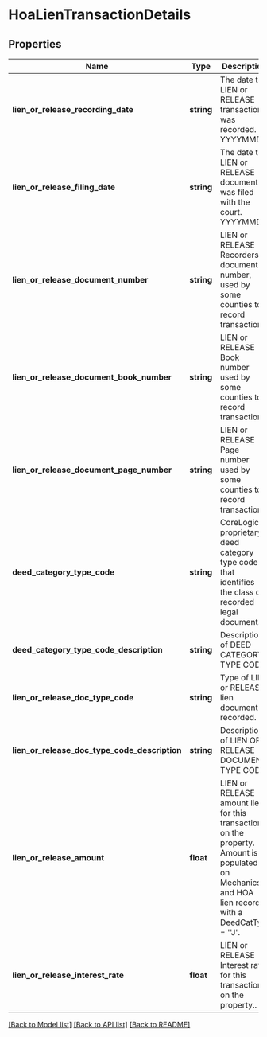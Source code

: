 # HoaLienTransactionDetails

## Properties
Name | Type | Description | Notes
------------ | ------------- | ------------- | -------------
**lien_or_release_recording_date** | **string** | The date the LIEN or RELEASE transaction was recorded.  YYYYMMDD | [optional] 
**lien_or_release_filing_date** | **string** | The date the LIEN or RELEASE document was filed with the court. YYYYMMDD | [optional] 
**lien_or_release_document_number** | **string** | LIEN or RELEASE Recorders document number, used by some counties to record transactions. | [optional] 
**lien_or_release_document_book_number** | **string** | LIEN or RELEASE Book number used by some counties to record transactions. | [optional] 
**lien_or_release_document_page_number** | **string** | LIEN or RELEASE Page number used by some counties to record transactions. | [optional] 
**deed_category_type_code** | **string** | CoreLogic proprietary deed category type code that identifies the class of recorded legal document. | [optional] 
**deed_category_type_code_description** | **string** | Description of DEED CATEGORY TYPE CODE | [optional] 
**lien_or_release_doc_type_code** | **string** | Type of LIEN or RELEASE lien document recorded. | [optional] 
**lien_or_release_doc_type_code_description** | **string** | Description of LIEN OR RELEASE DOCUMENT TYPE CODE | [optional] 
**lien_or_release_amount** | **float** | LIEN or RELEASE amount lien for this transaction on the property. Amount is populated on Mechanics and HOA lien records with a DeedCatTyp &#x3D; &#x27;&#x27;J&#x27;. | [optional] 
**lien_or_release_interest_rate** | **float** | LIEN or RELEASE Interest rate for this transaction on the property.. | [optional] 

[[Back to Model list]](../../README.md#documentation-for-models) [[Back to API list]](../../README.md#documentation-for-api-endpoints) [[Back to README]](../../README.md)

